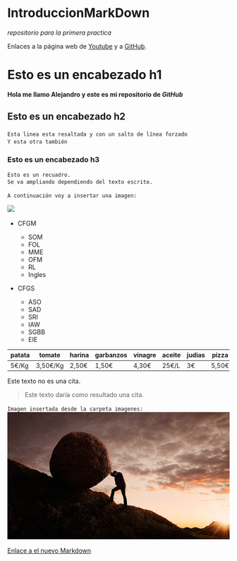# **IntroduccionMarkDown**
_repositorio para la primera practica_

Enlaces a la página web de [Youtube][1] y a [GitHub][2].

[1]: https://www.youtube.com/
[2]: https://github.com

# Esto es un encabezado h1
**Hola me llamo Alejandro y este es mi repositorio de _GitHub_**	

## Esto es un encabezado h2
`Esta linea esta resaltada y con un salto de línea forzado`  
`Y esta otra también`

### Esto es un encabezado h3
```
Esto es un recuadro.
Se va ampliando dependiendo del texto escrito.
```

`A continuación voy a insertar una imagen:` 

![](https://github.githubassets.com/assets/social-2deb6d7d43e7.jpg)

* CFGM
  * SOM
  * FOL
  * MME
  * OFM
  * RL
  * Ingles

* CFGS
  * ASO
  * SAD
  * SRI
  * IAW
  * SGBB
  * EIE

|patata   |tomate  |harina   |garbanzos   |vinagre   |aceite   |judias   |pizza   |carne   |
|---|---|---|---|---|---|---|---|---|
|5€/Kg   |3,50€/Kg   |2,50€   |1,50€   |4,30€   |25€/L   |3€   |5,50€   |6,70€/Kg   |

Este texto no es una cita.
> Este texto daría como resultado una cita.

`Imagen insertada desde la carpeta imagenes:`
![](/Imagenes/Sisiphus.jpg)


[Enlace a el nuevo Markdown](/NuevoMarkdown.md)